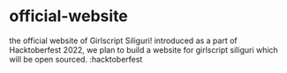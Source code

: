 # official-website
the official website of Girlscript Siliguri!
introduced as a part of Hacktoberfest 2022, we plan to build a website for girlscript siliguri which will be open sourced.
:hacktoberfest 
